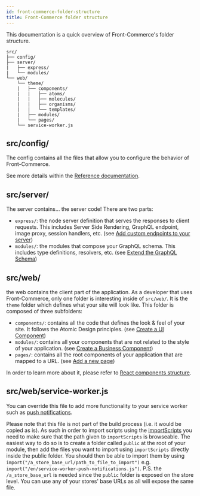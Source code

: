 ```yaml
---
id: front-commerce-folder-structure
title: Front-Commerce folder structure
---
```


This documentation is a quick overview of Front-Commerce's folder structure.

```
src/
├── config/
├── server/
|   ├── express/
|   └── modules/
└── web/
    └── theme/
    |   ├── components/
    |   |   ├── atoms/
    |   |   ├── molecules/
    |   |   ├── organisms/
    |   |   └── templates/
    |   ├── modules/
    |   └── pages/
    └── service-worker.js
```

## src/config/

The config contains all the files that allow you to configure the behavior of Front-Commerce.

See more details within the [Reference documentation](/docs/reference/configurations.html).

## src/server/

The server contains… the server code! There are two parts:

- `express/`: the node server definition that serves the responses to client
  requests. This includes Server Side Rendering, GraphQL endpoint, image proxy,
  session handlers, etc. (see [Add custom endpoints to your server](/docs/advanced/server/add-http-endpoint.html))
- `modules/`: the modules that compose your GraphQL schema. This includes type
  definitions, resolvers, etc. (see
  [Extend the GraphQL Schema](/docs/essentials/extend-the-graphql-schema.html))

## src/web/

the web contains the client part of the application. As a developer that uses
Front-Commerce, only one folder is interesting inside of `src/web/`. It is the
`theme` folder which defines what your site will look like. This folder is
composed of three subfolders:

- `components/`: contains all the code that defines the look & feel of your site. It
  follows the Atomic Design principles. (see
  [Create a UI Component](/docs/essentials/create-a-ui-component.html))
- `modules/`: contains all your components that are not related to the style of
  your application. (see
  [Create a Business Component](/docs/essentials/create-a-business-component.html))
- `pages/`: contains all the root components of your application that are mapped
  to a URL. (see [Add a new page](/docs/essentials/add-a-page-client-side.html))

In order to learn more about it, please refer to
[React components structure](react-components-structure.html).

## src/web/service-worker.js

You can override this file to add more functionality to your service worker such as [push notifications](https://developer.mozilla.org/en-US/docs/Web/Progressive_web_apps/Re-engageable_Notifications_Push). 

Please note that this file is not part of the build process (i.e. it would be copied as is). As such in order to import scripts using the [importScripts](https://developer.mozilla.org/en-US/docs/Web/API/WorkerGlobalScope/importScripts) you need to make sure that the path given to `importScripts` is browseable. The easiest way to do so is to create a folder called `public` at the root of your module, then add the files you want to import using `importScripts` directly inside the public folder. You should then be able to import them by using `import("/a_store_base_url/path_to_file_to_import")` e.g. `import("/en/service-worker-push-notifications.js")`. P.S. the `/a_store_base_url` is needed since the `public` folder is exposed on the store level. You can use any of your stores' base URLs as all will expose the same file.
